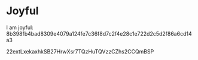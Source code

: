 # Joyful

I am joyful: 8b398fb4bad8309e4079a124fe7c36f8d7c2f4e28c1e722d2c5d2f86a6cd14a3


22extLxekaxhkSB27HrwXsr7TQzHuTQVzzCZhs2CCQmBSP